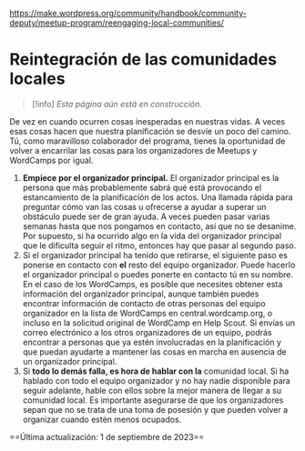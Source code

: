 https://make.wordpress.org/community/handbook/community-deputy/meetup-program/reengaging-local-communities/

# Reintegración de las comunidades locales

>[!info] _Esta página aún está en construcción._

De vez en cuando ocurren cosas inesperadas en nuestras vidas. A veces esas cosas hacen que nuestra planificación se desvíe un poco del camino. Tú, como maravilloso colaborador del programa, tienes la oportunidad de volver a encarrilar las cosas para los organizadores de Meetups y WordCamps por igual.

1. **Empiece por el organizador principal.** El organizador principal es la persona que más probablemente sabrá qué está provocando el estancamiento de la planificación de los actos. Una llamada rápida para preguntar cómo van las cosas u ofrecerse a ayudar a superar un obstáculo puede ser de gran ayuda. A veces pueden pasar varias semanas hasta que nos pongamos en contacto, así que no se desanime. Por supuesto, si ha ocurrido algo en la vida del organizador principal que le dificulta seguir el ritmo, entonces hay que pasar al segundo paso.
2. Si el organizador principal ha tenido que retirarse, el siguiente paso es ponerse en contacto con **el** resto del equipo organizador. Puede hacerlo el organizador principal o puedes ponerte en contacto tú en su nombre. En el caso de los WordCamps, es posible que necesites obtener esta información del organizador principal, aunque también puedes encontrar información de contacto de otras personas del equipo organizador en la lista de WordCamps en central.wordcamp.org, o incluso en la solicitud original de WordCamp en Help Scout. Si envías un correo electrónico a los otros organizadores de un equipo, podrás encontrar a personas que ya estén involucradas en la planificación y que puedan ayudarte a mantener las cosas en marcha en ausencia de un organizador principal.
3. Si **todo lo demás falla, es hora de hablar con la** comunidad local. Si ha hablado con todo el equipo organizador y no hay nadie disponible para seguir adelante, hable con ellos sobre la mejor manera de llegar a su comunidad local. Es importante asegurarse de que los organizadores sepan que no se trata de una toma de posesión y que pueden volver a organizar cuando estén menos ocupados.

==Última actualización: 1 de septiembre de 2023==